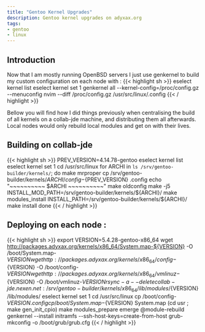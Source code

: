 ```yaml
---
title: "Gentoo Kernel Upgrades"
description: Gentoo kernel upgrades on adyxax.org
tags:
- gentoo
- linux
---
```


## Introduction

Now that I am mostly running OpenBSD servers I just use genkernel to build my custom configuration on each node with :
{{< highlight sh >}}
eselect kernel list
eselect kernel set 1
genkernel all  --kernel-config=/proc/config.gz --menuconfig
nvim --diff /proc/config.gz /usr/src/linux/.config
{{< / highlight >}}

Bellow you will find how I did things previously when centralising the build of all kernels on a collab-jde machine, and distributing them all afterwards. Local nodes would only rebuild local modules and get on with their lives.

## Building on collab-jde

{{< highlight sh >}}
PREV_VERSION=4.14.78-gentoo
eselect kernel list
eselect kernel set 1
cd /usr/src/linux
for ARCHI in `ls /srv/gentoo-builder/kernels/`; do
    make mrproper
    cp /srv/gentoo-builder/kernels/${ARCHI}/config-${PREV_VERSION} .config
    echo "~~~~~~~~~~ $ARCHI ~~~~~~~~~~"
    make oldconfig
    make -j5
    INSTALL_MOD_PATH=/srv/gentoo-builder/kernels/${ARCHI}/ make modules_install
    INSTALL_PATH=/srv/gentoo-builder/kernels/${ARCHI}/ make install
done
{{< / highlight >}}

## Deploying on each node :

{{< highlight sh >}}
export VERSION=5.4.28-gentoo-x86_64
wget http://packages.adyxax.org/kernels/x86_64/System.map-${VERSION} -O /boot/System.map-${VERSION}
wget http://packages.adyxax.org/kernels/x86_64/config-${VERSION} -O /boot/config-${VERSION}
wget http://packages.adyxax.org/kernels/x86_64/vmlinuz-${VERSION} -O /boot/vmlinuz-${VERSION}
rsync -a --delete collab-jde.nexen.net:/srv/gentoo-builder/kernels/x86_64/lib/modules/${VERSION} /lib/modules/
eselect kernel set 1
cd /usr/src/linux
cp /boot/config-${VERSION} .config
cp /boot/System.map-${VERSION} System.map
(cd usr ; make gen_init_cpio)
make modules_prepare
emerge @module-rebuild
genkernel --install initramfs --ssh-host-keys=create-from-host
grub-mkconfig -o /boot/grub/grub.cfg
{{< / highlight >}}
